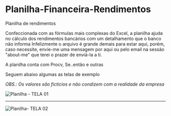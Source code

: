 # Planilha-Financeira-Rendimentos
Planilha de rendimentos 

Confeccionada com as fórmulas mais complexas do Excel, a planilha ajuda no cálculo dos rendimentos bancários com um detalhamento que o banco não informa
Infelizmente o arquivo é grande demais para estar aqui, porém, caso necessite, envie-me uma mensagem por aqui ou pelo email na sessão "about-me" que terei o prazer de enviá-la a ti.

A planilha conta com Procv, Se..então e outras

Seguem abaixo algumas as telas de exemplo

*OBS.: Os valores são ficticios e não condizem com a realidade da empresa*

![Planilha - TELA 01](https://user-images.githubusercontent.com/67910137/148361555-9831093b-cfd1-4d1a-aa74-bcad28410580.png)
_______________________________________________________________
![Planilha- TELA 02](https://user-images.githubusercontent.com/67910137/148361566-e40cc4a1-6688-4458-a3e9-b79b02a1f2dd.png)

